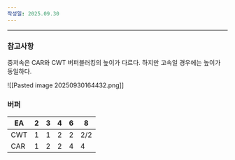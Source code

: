 ```yaml
---
작성일: 2025.09.30
---
```

---


### 참고사항
중저속은 CAR와 CWT 버퍼블러킹의 높이가 다르다.
하지만 고속일 경우에는 높이가 동일하다.

![[Pasted image 20250930164432.png]]

### 버퍼

| EA  | 2   | 3   | 4   | 6   | 8   |
| --- | --- | --- | --- | --- | --- |
| CWT | 1   | 1   | 2   | 2   | 2/2 |
| CAR | 1   | 2   | 2   | 4   | 4   |


